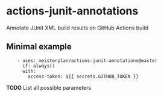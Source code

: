 # actions-junit-annotations
Annotate JUnit XML build results on GitHub Actions build

## Minimal example
```
    - uses: meisterplan/actions-junit-annotations@master
      if: always()
      with:
        access-token: ${{ secrets.GITHUB_TOKEN }}
``` 

**TODO** List all possible parameters
   
